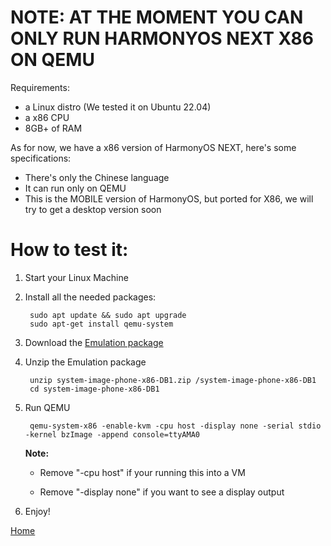 # NOTE: AT THE MOMENT YOU CAN ONLY RUN HARMONYOS NEXT X86 ON QEMU
Requirements:
- a Linux distro (We tested it on Ubuntu 22.04)
- a x86 CPU
- 8GB+ of RAM

As for now, we have a x86 version of HarmonyOS NEXT, here's some specifications:
- There's only the Chinese language
- It can run only on QEMU
- This is the MOBILE version of HarmonyOS, but ported for X86, we will try to get a desktop version soon

# How to test it:

1) Start your Linux Machine

3) Install all the needed packages:
   ```
    sudo apt update && sudo apt upgrade
    sudo apt-get install qemu-system
   ```

4) Download the [Emulation package](https://devuploads.com/a26udyse57sh)

5) Unzip the Emulation package
   ```
    unzip system-image-phone-x86-DB1.zip /system-image-phone-x86-DB1
    cd system-image-phone-x86-DB1
   ```

6) Run QEMU
   ```
    qemu-system-x86 -enable-kvm -cpu host -display none -serial stdio -kernel bzImage -append console=ttyAMA0
   ```
   **Note:**
     
     - Remove "-cpu host" if your running this into a VM
   
     - Remove "-display none" if you want to see a display output
       
7) Enjoy!

[Home](https://ryzenstechdev.github.io/LibHMOS-NEXT/)
